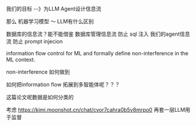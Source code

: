 
我们的目标 --》为LLM Agent设计信息流

那么
机器学习模型 ～ LLM有什么区别

数据库的信息流？能不能借鉴 
数据库管理信息流 防止 sql 注入
我们的agent信息流 防止 prompt injecion


information flow control for ML and formally define non-interference in the ML context.

non-interference 如何做到



如何把information flow 拓展到多智能体呢？？？


这篇论文呢数据是如何分类的


考虑 https://kimi.moonshot.cn/chat/cvor7cahra0b5v8mrpo0
再套一层LLM用于监督
